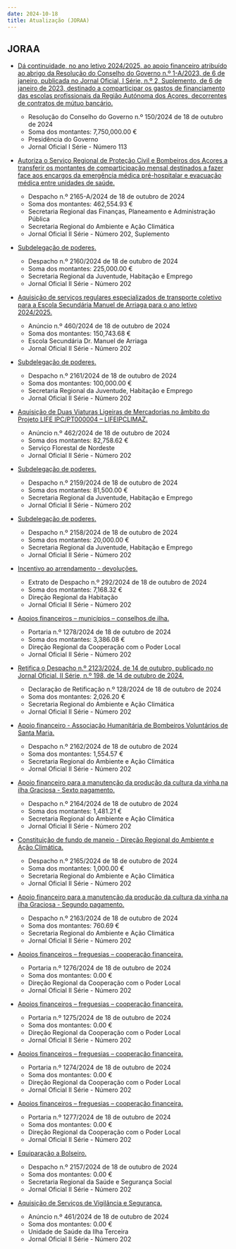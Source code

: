 ```yaml
---
date: 2024-10-18
title: Atualização (JORAA)
---
```

## JORAA

* [Dá continuidade, no ano letivo 2024/2025, ao apoio financeiro atribuído ao abrigo da Resolução do Conselho do Governo n.º 1-A/2023, de 6 de janeiro, publicada no Jornal Oficial, I Série, n.º 2, Suplemento, de 6 de janeiro de 2023, destinado a comparticipar os gastos de financiamento das escolas profissionais da Região Autónoma dos Açores, decorrentes de contratos de mútuo bancário.](https://jo.azores.gov.pt/#/ato/052291a1-482e-483a-89c4-36707064f363)
  * Resolução do Conselho do Governo n.º 150/2024 de 18 de outubro de 2024
  * Soma dos montantes: 7,750,000.00 €
  * Presidência do Governo
  * Jornal Oficial I Série - Número 113

* [Autoriza o Serviço Regional de Proteção Civil e Bombeiros dos Açores a transferir os montantes de comparticipação mensal destinados a fazer face aos encargos da emergência médica pré-hospitalar e evacuação médica entre unidades de saúde.](https://jo.azores.gov.pt/#/ato/c5a2756e-63fe-475f-960a-af8ca25e985e)
  * Despacho n.º 2165-A/2024 de 18 de outubro de 2024
  * Soma dos montantes: 462,554.93 €
  * Secretaria Regional das Finanças, Planeamento e Administração Pública
  * Secretaria Regional do Ambiente e Ação Climática
  * Jornal Oficial II Série - Número 202, Suplemento

* [Subdelegação de poderes.](https://jo.azores.gov.pt/#/ato/6ff41950-b25b-45f1-a97c-f43091c8ec63)
  * Despacho n.º 2160/2024 de 18 de outubro de 2024
  * Soma dos montantes: 225,000.00 €
  * Secretaria Regional da Juventude, Habitação e Emprego
  * Jornal Oficial II Série - Número 202

* [Aquisição de serviços regulares especializados de transporte coletivo para a Escola Secundária Manuel de Arriaga para o ano letivo 2024/2025.](https://jo.azores.gov.pt/#/ato/de8f7b98-db77-4556-aa16-64481eef6309)
  * Anúncio n.º 460/2024 de 18 de outubro de 2024
  * Soma dos montantes: 150,743.68 €
  * Escola Secundária Dr. Manuel de Arriaga
  * Jornal Oficial II Série - Número 202

* [Subdelegação de poderes.](https://jo.azores.gov.pt/#/ato/ef7c300b-bcf6-4c48-8c85-590b59e7b331)
  * Despacho n.º 2161/2024 de 18 de outubro de 2024
  * Soma dos montantes: 100,000.00 €
  * Secretaria Regional da Juventude, Habitação e Emprego
  * Jornal Oficial II Série - Número 202

* [Aquisição de Duas Viaturas Ligeiras de Mercadorias no âmbito do Projeto LIFE IPC/PT000004 – LIFEIPCLIMAZ.](https://jo.azores.gov.pt/#/ato/fdb3d32f-121d-45b1-99cf-b6961de15803)
  * Anúncio n.º 462/2024 de 18 de outubro de 2024
  * Soma dos montantes: 82,758.62 €
  * Serviço Florestal de Nordeste
  * Jornal Oficial II Série - Número 202

* [Subdelegação de poderes.](https://jo.azores.gov.pt/#/ato/53ebae11-4fc2-4d8c-a4ae-746fd86686ce)
  * Despacho n.º 2159/2024 de 18 de outubro de 2024
  * Soma dos montantes: 81,500.00 €
  * Secretaria Regional da Juventude, Habitação e Emprego
  * Jornal Oficial II Série - Número 202

* [Subdelegação de poderes.](https://jo.azores.gov.pt/#/ato/21d07e27-619c-4c8a-b3a9-3473baf8bdf7)
  * Despacho n.º 2158/2024 de 18 de outubro de 2024
  * Soma dos montantes: 20,000.00 €
  * Secretaria Regional da Juventude, Habitação e Emprego
  * Jornal Oficial II Série - Número 202

* [Incentivo ao arrendamento - devoluções.](https://jo.azores.gov.pt/#/ato/9c871951-02b3-4b67-9ce6-f503ac898293)
  * Extrato de Despacho n.º 292/2024 de 18 de outubro de 2024
  * Soma dos montantes: 7,168.32 €
  * Direção Regional da Habitação
  * Jornal Oficial II Série - Número 202

* [Apoios financeiros – municípios – conselhos de ilha.](https://jo.azores.gov.pt/#/ato/dd6a2b5c-813e-4442-8353-fee18cc8c378)
  * Portaria n.º 1278/2024 de 18 de outubro de 2024
  * Soma dos montantes: 3,386.08 €
  * Direção Regional da Cooperação com o Poder Local
  * Jornal Oficial II Série - Número 202

* [Retifica o Despacho n.º 2123/2024, de 14 de outubro, publicado no Jornal Oficial, II Série, n.º 198, de 14 de outubro de 2024.](https://jo.azores.gov.pt/#/ato/d53e2fcb-5d0a-4a52-b44f-5927c3236bcb)
  * Declaração de Retificação n.º 128/2024 de 18 de outubro de 2024
  * Soma dos montantes: 2,026.20 €
  * Secretaria Regional do Ambiente e Ação Climática
  * Jornal Oficial II Série - Número 202

* [Apoio financeiro - Associação Humanitária de Bombeiros Voluntários de Santa Maria.](https://jo.azores.gov.pt/#/ato/391df3f0-f6d8-48c3-ba7e-725a20f8b066)
  * Despacho n.º 2162/2024 de 18 de outubro de 2024
  * Soma dos montantes: 1,554.57 €
  * Secretaria Regional do Ambiente e Ação Climática
  * Jornal Oficial II Série - Número 202

* [Apoio financeiro para a manutenção da produção da cultura da vinha na ilha Graciosa - Sexto pagamento.](https://jo.azores.gov.pt/#/ato/fdf37fab-b750-49a6-82fb-de69fd06148e)
  * Despacho n.º 2164/2024 de 18 de outubro de 2024
  * Soma dos montantes: 1,481.21 €
  * Secretaria Regional do Ambiente e Ação Climática
  * Jornal Oficial II Série - Número 202

* [Constituição de fundo de maneio - Direção Regional do Ambiente e Ação Climática.](https://jo.azores.gov.pt/#/ato/405cd28f-5782-4e45-9b22-1c8c70d61cf7)
  * Despacho n.º 2165/2024 de 18 de outubro de 2024
  * Soma dos montantes: 1,000.00 €
  * Secretaria Regional do Ambiente e Ação Climática
  * Jornal Oficial II Série - Número 202

* [Apoio financeiro para a manutenção da produção da cultura da vinha na ilha Graciosa - Segundo pagamento.](https://jo.azores.gov.pt/#/ato/b6271c96-a819-4066-a18b-ce4465280b7d)
  * Despacho n.º 2163/2024 de 18 de outubro de 2024
  * Soma dos montantes: 760.69 €
  * Secretaria Regional do Ambiente e Ação Climática
  * Jornal Oficial II Série - Número 202

* [Apoios financeiros – freguesias – cooperação financeira.](https://jo.azores.gov.pt/#/ato/776a7574-a9bc-4a04-b59d-dc2683add0a1)
  * Portaria n.º 1276/2024 de 18 de outubro de 2024
  * Soma dos montantes: 0.00 €
  * Direção Regional da Cooperação com o Poder Local
  * Jornal Oficial II Série - Número 202

* [Apoios financeiros – freguesias – cooperação financeira.](https://jo.azores.gov.pt/#/ato/7281ca4c-4848-4292-bd5c-44cc60742b81)
  * Portaria n.º 1275/2024 de 18 de outubro de 2024
  * Soma dos montantes: 0.00 €
  * Direção Regional da Cooperação com o Poder Local
  * Jornal Oficial II Série - Número 202

* [Apoios financeiros – freguesias – cooperação financeira.](https://jo.azores.gov.pt/#/ato/4613e48d-577c-4296-be8d-2d4d4499b7ae)
  * Portaria n.º 1274/2024 de 18 de outubro de 2024
  * Soma dos montantes: 0.00 €
  * Direção Regional da Cooperação com o Poder Local
  * Jornal Oficial II Série - Número 202

* [Apoios financeiros – freguesias – cooperação financeira.](https://jo.azores.gov.pt/#/ato/acd2126c-e909-44c1-a1ca-2272be6303e3)
  * Portaria n.º 1277/2024 de 18 de outubro de 2024
  * Soma dos montantes: 0.00 €
  * Direção Regional da Cooperação com o Poder Local
  * Jornal Oficial II Série - Número 202

* [Equiparação a Bolseiro.](https://jo.azores.gov.pt/#/ato/923a195b-bf38-43b3-acd3-30154256c6c5)
  * Despacho n.º 2157/2024 de 18 de outubro de 2024
  * Soma dos montantes: 0.00 €
  * Secretaria Regional da Saúde e Segurança Social
  * Jornal Oficial II Série - Número 202

* [Aquisição de Serviços de Vigilância e Segurança.](https://jo.azores.gov.pt/#/ato/3a57051b-8cc9-4528-af90-f7d502e18176)
  * Anúncio n.º 461/2024 de 18 de outubro de 2024
  * Soma dos montantes: 0.00 €
  * Unidade de Saúde da Ilha Terceira
  * Jornal Oficial II Série - Número 202
